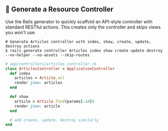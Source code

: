 ## 🔧 Generate a Resource Controller

Use the Rails generator to quickly scaffold an API-style controller with standard RESTful actions. This creates only the controller and skips views you won’t use.

```shell
# Generate Articles controller with index, show, create, update, destroy actions
$ rails generate controller Articles index show create update destroy --no-helper --no-assets --skip-routes
```  
```ruby
# app/controllers/articles_controller.rb
class ArticlesController < ApplicationController
  def index
    articles = Article.all
    render json: articles
  end

  def show
    article = Article.find(params[:id])
    render json: article
  end

  # add create, update, destroy similarly
end
```